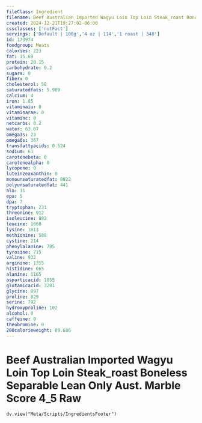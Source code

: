 ```yaml
---
fileClass: Ingredient
filename: Beef Australian Imported Wagyu Loin Top Loin Steak_roast Boneless Separable Lean Only Aust. Marble Score 4_5 Raw
created: 2024-12-21T19:27:02-06:00
cssclasses: ['nutFact']
servings: ['Default | 100g','4 oz | 114','1 roast | 348']
id: 173974
foodgroup: Meats
calories: 223
fat: 15.69
protein: 20.15
carbohydrate: 0.2
sugars: 0
fiber: 0
cholesterol: 58
saturatedfats: 5.909
calcium: 4
iron: 1.85
vitaminaiu: 0
vitaminarae: 0
vitaminc: 0
netcarbs: 0.2
water: 63.07
omega3s: 23
omega6s: 367
transfattyacids: 0.524
sodium: 61
carotenebeta: 0
carotenealpha: 0
lycopene: 0
luteinzeaxanthin: 0
monounsaturatedfat: 8022
polyunsaturatedfat: 441
ala: 11
epa: 5
dpa: 7
tryptophan: 231
threonine: 912
isoleucine: 882
leucine: 1668
lysine: 1813
methionine: 588
cystine: 214
phenylalanine: 785
tyrosine: 715
valine: 932
arginine: 1355
histidine: 665
alanine: 1165
asparticacid: 1855
glutamicacid: 3281
glycine: 897
proline: 829
serine: 792
hydroxyproline: 102
alcohol: 0
caffeine: 0
theobromine: 0
200calorieweight: 89.686
---
```


# Beef Australian Imported Wagyu Loin Top Loin Steak_roast Boneless Separable Lean Only Aust. Marble Score 4_5 Raw

```dataviewjs
dv.view("Meta/Scripts/IngredientsFooter")
```